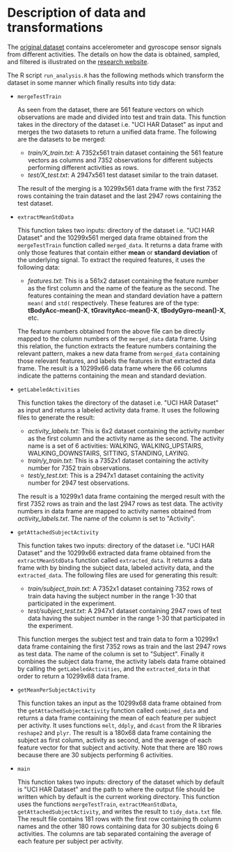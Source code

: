 Description of data and transformations
=======================================

The [original dataset] contains accelerometer and gyroscope sensor signals from different activities. The details on how the data is obtained, sampled, and filtered is illustrated on the [research website].

The R script `run_analysis.R` has the following methods which transform the dataset in some manner which finally results into tidy data:

* `mergeTestTrain`

    As seen from the dataset, there are 561 feature vectors on which observations are made and divided into test and train data. This function takes in the directory of the dataset i.e. "UCI HAR Dataset" as input and merges the two datasets to return a unified data frame. The following are the datasets to be merged:
   * *train/X_train.txt*: A 7352x561 train dataset containing the 561 feature vectors as columns and 7352 observations for different subjects performing different activities as rows.
   * *test/X_test.txt*: A 2947x561 test dataset similar to the train dataset.

    The result of the merging is a 10299x561 data frame with the first 7352 rows containing the train dataset and the last 2947 rows containing the test dataset.

* `extractMeanStdData`

    This function takes two inputs: directory of the dataset i.e. "UCI HAR Dataset" and the 10299x561 merged data frame obtained from the `mergeTestTrain` function called `merged_data`. It returns a data frame with only those features that contain either **mean** or **standard deviation** of the underlying signal. To extract the required features, it uses the following data:
    * *features.txt*: This is a 561x2 dataset containing the feature number as the first column and the name of the feature as the second. The features containing the mean and standard deviation have a pattern `mean(` and `std(` respectively. These features are of the type: **tBodyAcc-mean()-X**, **tGravityAcc-mean()-X**, **tBodyGyro-mean()-X**, etc.

    The feature numbers obtained from the above file can be directly mapped to the column numbers of the `merged_data` data frame. Using this relation, the function extracts the feature numbers containing the relevant pattern, makes a new data frame from `merged_data` containing those relevant features, and labels the features in that extracted data frame. The result is a 10299x66 data frame where the 66 columns indicate the patterns containing the mean and standard deviation.

* `getLabeledActivities`

    This function takes the directory of the dataset i.e. "UCI HAR Dataset" as input and returns a labeled activity data frame. It uses the following files to generate the result:
    * *activity\_labels.txt*: This is 6x2 dataset containing the activity number as the first column and the activity name as the second. The activity name is a set of 6 activities: WALKING, WALKING\_UPSTAIRS, WALKING_DOWNSTAIRS, SITTING, STANDING, LAYING.
    * *train/y_train.txt*: This is a 7352x1 dataset containing the activity number for 7352 train observations.
    * *test/y_test.txt*: This is a 2947x1 dataset containing the activity number for 2947 test observations.

    The result is a 10299x1 data frame containing the merged result with the first 7352 rows as train and the last 2947 rows as test data. The activity numbers in data frame are mapped to activity names obtained from *activity_labels.txt*. The name of the column is set to "Activity".

* `getAttachedSubjectActivity`

    This function takes two inputs: directory of the dataset i.e. "UCI HAR Dataset" and the 10299x66 extracted data frame obtained from the `extractMeanStdData` function called `extracted_data`. It returns a data frame with by binding the subject data, labeled activity data, and the `extracted_data`. The following files are used for generating this result:
    * *train/subject_train.txt*: A 7352x1 dataset containing 7352 rows of train data having the subject number in the range 1-30 that participated in the experiment.
    * *test/subject_test.txt*: A 2947x1 dataset containing 2947 rows of test data having the subject number in the range 1-30 that participated in the experiment.

    This function merges the subject test and train data to form a 10299x1 data frame containing the first 7352 rows as train and the last 2947 rows as test data. The name of the column is set to "Subject". Finally it combines the subject data frame, the activity labels data frame obtained by calling the `getLabeledActivities`, and the `extracted_data` in that order to return a 10299x68 data frame.
    
* `getMeanPerSubjectActivity`

    This function takes an input as the 10299x68 data frame obtained from the `getAttachedSubjectActivity` function called `combined_data` and returns a data frame containing the mean of each feature per subject per activity. It uses functions `melt`, `ddply`, and `dcast` from the R libraries `reshape2` and `plyr`. The result is a 180x68 data frame containing the subject as first column, activity as second, and the average of each feature vector for that subject and activity. Note that there are 180 rows because there are 30 subjects performing 6 activities.

* `main`

    This function takes two inputs: directory of the dataset which by default is "UCI HAR Dataset" and the path to where the output file should be written which by default is the current working directory. This function uses the functions `mergeTestTrain`, `extractMeanStdData`, `getAttachedSubjectActivity`, and writes the result to `tidy_data.txt` file. The result file contains 181 rows with the first row containing th column names and the other 180 rows containing data for 30 subjects doing 6 activities. The columns are tab separated containing the average of each feature per subject per activity.

[original dataset]: https://d396qusza40orc.cloudfront.net/getdata%2Fprojectfiles%2FUCI%20HAR%20Dataset.zip
[research website]: http://archive.ics.uci.edu/ml/datasets/Human+Activity+Recognition+Using+Smartphones
